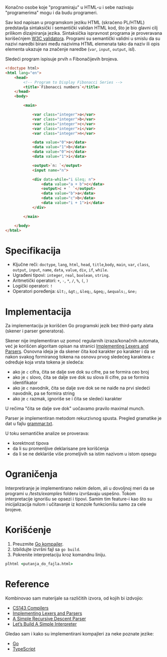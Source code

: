 Konačno osobe koje "programiraju" u HTML-u i sebe nazivaju "programerima" mogu i da budu programeri.

Sav kod napisan u programskom jeziku HTML (skraćeno PL/HTML) predstavlja sintaksički i semantički validan HTML kod,
što je bio glavni cilj prilikom dizajniranja jezika. Sintaksička ispravnost programa je proveravana korišećnjem
[W3C validatora](https://validator.w3.org/#validate-by-input). Programi su semantički validni u smislu da su nazivi
naredbi birani među nazivima HTML elemenata tako da naziv ili opis elementa ukazuje na značenje naredbe
(`var`, `input`, `output`, isl).

Sledeći program ispisuje prvih `n` Fibonačijevih brojeva.

```html
<!doctype html>
<html lang="en">
    <head>
        <!-- Program to Display Fibonacci Series -->
        <title>`Fibonacci numbers`</title>
    </head>
    <body>

        <main>

            <var class="integer">a</var>
            <var class="integer">b</var>
            <var class="integer">c</var>
            <var class="integer">i</var>
            <var class="integer">n</var>

            <data value="0">a</data>
            <data value="1">b</data>
            <data value="0">c</data>
            <data value="1">i</data>

            <output>`n: `</output>
            <input name="n">

            <div data-while="i &leq; n">
                <data value="a + b">c</data>
                <output>c + ` `</output>
                <data value="b">a</data>
                <data value="c">b</data>
                <data value="i + 1">i</data>
            </div>

        </main>

    </body>
</html>
```

# Specifikacija

  * Ključne reči: `doctype`, `lang`, `html`, `head`, `title`,`body`, `main`, `var`, `class`, `output`, `input`, `name`, `data`, `value`, `div`, `if`, `while`.
  * Ugrađeni tipovi: `integer`, `real`, `boolean`, `string`.
  * Aritmetički operatori: `+`, `-`, `*`, `/`, `%`, `(`, `)`
  * Logički operatori: `!`
  * Operatori poređenja: `&lt;`, `&gt;`, `&leq;`, `&geq;`, `&equals;`, `&ne;`

# Implementacija
Za implementaciju je korišćen Go programski jezik bez third-party alata (skener i parser generatora).

Skener nije implementiran uz pomoć regularnih izraza/konačnih automata, već je korišćen algoritam opisan na stranici
[Implementing Lexers and Parsers](http://www.cse.chalmers.se/edu/year/2015/course/DAT150/lectures/proglang-04.html).
Osnovna ideja je da skener čita kod karakter po karakter i da se nakon svakog formiranog tokena na osnovu prvog sledećeg
karaktera `c` određuje koja vrsta tokena je sledeća:

  - ako je `c` cifra, čita se dalje sve dok su cifre, pa se formira ceo broj
  - ako je `c` slovo, čita se dalje sve dok su slova ili cifre, pa se formira identifikator
  - ako je `c` navodnik, čita se dalje sve dok se ne naiđe na prvi sledeći navodnik, pa se formira string
  - ako je `c` razmak, ignoriše se i čita se sledeći karakter

U rečima "čita se dalje sve dok" uočavamo pravilo maximal munch.

Parser je implementiran metodom rekurzivnog spusta. Pregled gramatike je dat u fajlu [grammar.txt](grammar.txt).

U toku semantičke analize se proverava:
  - korektnost tipova
  - da li su promenljive deklarisane pre korišćenja
  - da li se ne deklariše više promeljivih sa istim nazivom u istom opsegu

# Ograničenja
Interpretiranje je implementirano nekim delom, ali u dovoljnoj meri da se programi u */tests/examples* folderu izvršavaju
uspešno. Tokom interpretacije ignorišu se opsezi i tipovi. Samim tim feature-i kao što su inicijalizacija nulom i
učitavanje iz konzole funkcionišu samo za cele brojeve.

# Korišćenje
  1. Preuzmite [Go kompajler](https://golang.org/dl/).
  2. Izbildujte izvršni fajl sa `go build`.
  3. Pokrenite interpretaciju kroz komandnu liniju.

```bat
plhtml <putanja_do_fajla.html>
```

# Reference
Kombinovao sam materijale sa različitih izvora, od kojih bi izdvojio:
  - [CS143 Compilers](https://web.stanford.edu/class/archive/cs/cs143/cs143.1128/)
  - [Implementing Lexers and Parsers](http://www.cse.chalmers.se/edu/year/2015/course/DAT150/lectures/proglang-04.html)
  - [A Simple Recursive Descent Parser](http://math.hws.edu/javanotes/c9/s5.html)
  - [Let’s Build A Simple Interpreter](https://ruslanspivak.com/lsbasi-part1/)

Gledao sam i kako su implementirani kompajleri za neke poznate jezike:
  - [Go](https://github.com/golang/go/blob/master/src/go)
  - [TypeScript](https://github.com/microsoft/TypeScript/tree/master/src/compiler)
